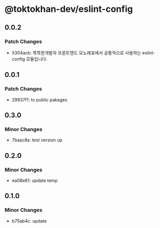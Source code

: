 # @toktokhan-dev/eslint-config

## 0.0.2

### Patch Changes

- 5304acb: 똑똑한개발자 프론트엔드 모노레포에서 공통적으로 사용하는 eslint-config 모듈입니다.

## 0.0.1

### Patch Changes

- 29937f1: to public pakages

## 0.3.0

### Minor Changes

- 7baac8a: test version up

## 0.2.0

### Minor Changes

- ea08e81: update temp

## 0.1.0

### Minor Changes

- b75ab4c: update
